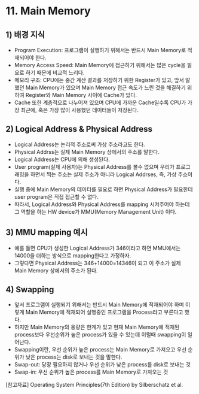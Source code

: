 # 11. Main Memory
## 1) 배경 지식
+ Program Execution: 프로그램이 실행하기 위해서는 반드시 Main Memory로 적재되어야 한다.
+ Memory Access Speed: Main Memory에 접근하기 위해서는 많은 cycle을 필요로 하기 때문에 비교적 느리다.
+ 메모리 구조: CPU에는 중간 계산 결과를 저장하기 위한 Register가 있고, 앞서 말했던 Main Memory가 있으며 Main Memory 접근 속도가 느린 것을 해결하기 위하여 Register와 Main Memory 사이에 Cache가 있다.
+ Cache 또한 계층적으로 나누어져 있으며 CPU에 가까운 Cache일수록 CPU가 가장 최근에, 혹은 가장 많이 사용했던 데이터들이 저장된다.

## 2) Logical Address & Physical Address
+ Logical Address는 논리적 주소로써 가상 주소라고도 한다.
+ Physical Addrss는 실제 Main Memory 상에서의 주소를 말한다.
+ Logical Address는 CPU에 의해 생성된다.
+ User program(실제 사용자)는 Physical Address를 볼수 없으며 우리가 프로그래밍을 하면서 찍는 주소는 실제 주소가 아니라 Logical Addrses, 즉, 가상 주소이다.
+ 실행 중에 Main Memory의 데이터를 필요로 하면 Physical Address가 필요한데 user program은 직접 접근할 수 없다.
+ 따라서, Logical Address와 Physical Address를 mapping 시켜주어야 하는데 그 역할을 하는 HW device가 MMU(Memory Management Unit) 이다.

## 3) MMU mapping 예시
+ 예를 들면 CPU가 생성한 Logical Address가 346이라고 하면 MMU에서는 14000을 더하는 방식으로 mapping한다고 가정하자.
+ 그렇다면 Physical Address는 346+14000=14346이 되고 이 주소가 실제 Main Memory 상에서의 주소가 된다.

## 4) Swapping
+ 앞서 프로그램이 실행되기 위해서는 반드시 Main Memory에 적재되어야 하며 이렇게 Main Memory에 적재되어 실행중인 프로그램을 Process라고 부른다고 했다.
+ 하지만 Main Memory의 용량은 한계가 있고 현재 Main Memory에 적재된 process보다 우선순위가 높은 process가 있을 수 있는데 이럴때 swapping이 일어난다.
+ Swapping이란, 우선 순위가 높은 process는 Main Memory로 가져오고 우선 순위가 낮은 process는 disk로 보내는 것을 말한다.
+ Swap-out: 당장 필요하지 않거나 우선 순위가 낮은 process를 disk로 보내는 것
+ Swap-in: 우선 순위가 높은 process를 Main Memory로 가져오는 것

[참고자료] Operating System Principles(7th Edition) by Silberschatz et al.
